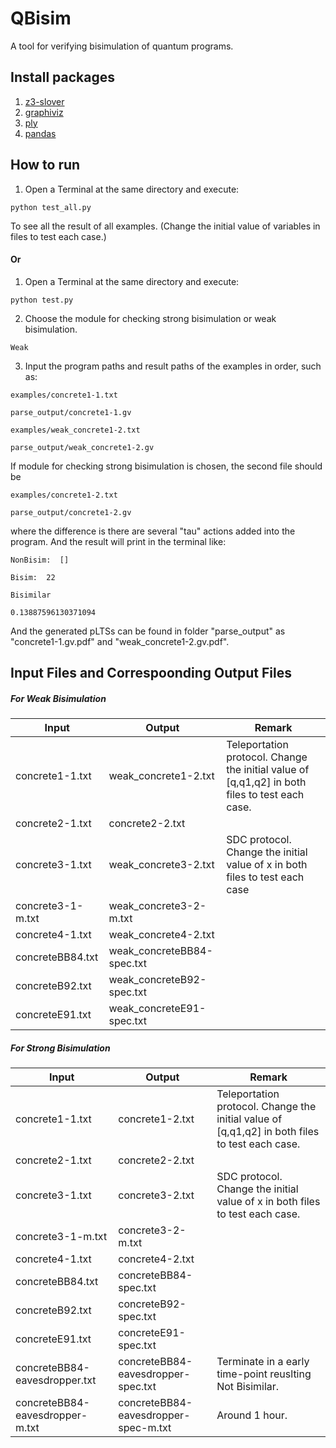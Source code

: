 # QBisim
A tool for verifying bisimulation of quantum programs.

## Install packages
1. [z3-slover](https://pypi.org/project/z3-solver/)
2. [graphiviz](https://pypi.org/project/graphviz/)
3. [ply](https://pypi.org/project/ply/)
4. [pandas](https://pypi.org/project/pandas/)

## How to run
1. Open a Terminal at the same directory and execute:
 
```
python test_all.py
```
    
To see all the result of all examples. (Change the initial value of variables in files to test each case.)

#### Or
1. Open a Terminal at the same directory and execute: 
 
```
python test.py
```
2. Choose the module for checking strong bisimulation or weak bisimulation.

```
Weak
```
3. Input the program paths and result paths of the examples in order, such as: 

```
examples/concrete1-1.txt

parse_output/concrete1-1.gv

examples/weak_concrete1-2.txt

parse_output/weak_concrete1-2.gv
```
If module for checking strong bisimulation is chosen, the second file should be 

```
examples/concrete1-2.txt

parse_output/concrete1-2.gv
```
where the difference is there are several "tau" actions added into the program.
And the result will print in the terminal like:

```
NonBisim:  []

Bisim:  22

Bisimilar

0.13887596130371094
```

And the generated pLTSs can be found in folder "parse_output" as "concrete1-1.gv.pdf" and "weak_concrete1-2.gv.pdf".

<!--<img src="parse_output/concrete1-1.gv.pdf" height="1000"/>
<img src="parse_output/concrete1-2.gv.pdf" height="1000"/>-->

## Input Files and Correspoonding Output Files

##### For Weak Bisimulation
Input | Output | Remark
-|-|-
concrete1-1.txt | weak_concrete1-2.txt | Teleportation protocol. Change the initial value of [q,q1,q2] in both files to test each case.
concrete2-1.txt | concrete2-2.txt
concrete3-1.txt | weak_concrete3-2.txt | SDC protocol. Change the initial value of x in both files to test each case
concrete3-1-m.txt | weak_concrete3-2-m.txt
concrete4-1.txt | weak_concrete4-2.txt
concreteBB84.txt | weak_concreteBB84-spec.txt
concreteB92.txt | weak_concreteB92-spec.txt
concreteE91.txt | weak_concreteE91-spec.txt

##### For Strong Bisimulation
Input | Output | Remark
-|-|-
concrete1-1.txt | concrete1-2.txt | Teleportation protocol. Change the initial value of [q,q1,q2] in both files to test each case.
concrete2-1.txt | concrete2-2.txt
concrete3-1.txt | concrete3-2.txt | SDC protocol. Change the initial value of x in both files to test each case.
concrete3-1-m.txt | concrete3-2-m.txt
concrete4-1.txt | concrete4-2.txt | | Secret sharing protocol. Change the initial value of [q,q1,q2,q3] in both files to test each case.
concreteBB84.txt | concreteBB84-spec.txt
concreteB92.txt | concreteB92-spec.txt
concreteE91.txt | concreteE91-spec.txt
concreteBB84-eavesdropper.txt | concreteBB84-eavesdropper-spec.txt | Terminate in a early time-point reuslting Not Bisimilar.
concreteBB84-eavesdropper-m.txt | concreteBB84-eavesdropper-spec-m.txt | Around 1 hour.